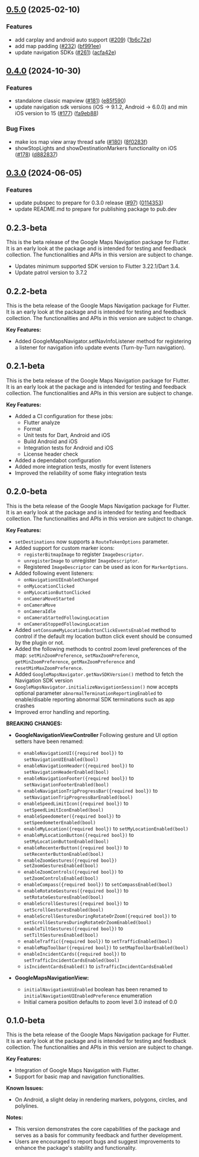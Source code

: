 ## [0.5.0](https://github.com/googlemaps/flutter-navigation-sdk/compare/v0.4.0...v0.5.0) (2025-02-10)


### Features

* add carplay and android auto support ([#209](https://github.com/googlemaps/flutter-navigation-sdk/issues/209)) ([1b6c72e](https://github.com/googlemaps/flutter-navigation-sdk/commit/1b6c72e9660f9ed9300212dbd48d2318be07598b))
* add map padding ([#232](https://github.com/googlemaps/flutter-navigation-sdk/issues/232)) ([bf991ee](https://github.com/googlemaps/flutter-navigation-sdk/commit/bf991ee8138ffb0e11b4738d45f43866810f2444))
* update navigation SDKs ([#261](https://github.com/googlemaps/flutter-navigation-sdk/issues/261)) ([acfa42e](https://github.com/googlemaps/flutter-navigation-sdk/commit/acfa42e2ae8efb6e5c4c8c1e0615dfd701303894))

## [0.4.0](https://github.com/googlemaps/flutter-navigation-sdk/compare/0.3.0...v0.4.0) (2024-10-30)


### Features

* standalone classic mapview ([#181](https://github.com/googlemaps/flutter-navigation-sdk/issues/181)) ([e85f590](https://github.com/googlemaps/flutter-navigation-sdk/commit/e85f59070639a9ad97e970b8e9df25d54b938293))
* update navigation sdk versions (iOS -&gt; 9.1.2, Android -> 6.0.0) and min iOS version to 15 ([#177](https://github.com/googlemaps/flutter-navigation-sdk/issues/177)) ([fa9eb88](https://github.com/googlemaps/flutter-navigation-sdk/commit/fa9eb880247496a2a583011853e5b9a6cbc953be))


### Bug Fixes

* make ios map view array thread safe ([#180](https://github.com/googlemaps/flutter-navigation-sdk/issues/180)) ([8f0283f](https://github.com/googlemaps/flutter-navigation-sdk/commit/8f0283ffc8885fa085b8c47edeeb2b6c44693e14))
* showStopLights and showDestinationMarkers functionality on iOS ([#178](https://github.com/googlemaps/flutter-navigation-sdk/issues/178)) ([d882837](https://github.com/googlemaps/flutter-navigation-sdk/commit/d882837589b380b29fbdb6c4d823ef2844394f11))

## [0.3.0](https://github.com/googlemaps/flutter-navigation-sdk/compare/0.2.3-beta...v0.3.0) (2024-06-05)

### Features

* update pubspec to prepare for 0.3.0 release ([#97](https://github.com/googlemaps/flutter-navigation-sdk/issues/97)) ([0114353](https://github.com/googlemaps/flutter-navigation-sdk/commit/011435382b8573b78fa21d25b27a8ccd524c9b88))
* update README.md to prepare for publishing package to pub.dev


## 0.2.3-beta

This is the beta release of the Google Maps Navigation package for Flutter. It is an early look at the package and is intended for testing and feedback collection. The functionalities and APIs in this version are subject to change.

- Updates minimum supported SDK version to Flutter 3.22.1/Dart 3.4.
- Update patrol version to 3.7.2

## 0.2.2-beta

This is the beta release of the Google Maps Navigation package for Flutter. It is an early look at the package and is intended for testing and feedback collection. The functionalities and APIs in this version are subject to change.

**Key Features:**
- Added GoogleMapsNavigator.setNavInfoListener method for registering a listener for navigation info update events (Turn-by-Turn navigation).

## 0.2.1-beta

This is the beta release of the Google Maps Navigation package for Flutter. It is an early look at the package and is intended for testing and feedback collection. The functionalities and APIs in this version are subject to change.

**Key Features:**
- Added a CI configuration for these jobs:
  - Flutter analyze
  - Format
  - Unit tests for Dart, Android and iOS
  - Build Android and iOS
  - Integration tests for Android and iOS
  - License header check
- Added a dependabot configuration
- Added more integration tests, mostly for event listeners
- Improved the reliability of some flaky integration tests

## 0.2.0-beta

This is the beta release of the Google Maps Navigation package for Flutter. It is an early look at the package and is intended for testing and feedback collection. The functionalities and APIs in this version are subject to change.

**Key Features:**
- `setDestinations` now supports a `RouteTokenOptions` parameter.
- Added support for custom marker icons:
  - `registerBitmapImage` to register `ImageDescriptor`.
  - `unregisterImage` to unregister `ImageDescriptor`.
  - Registered `ImageDescriptor` can be used as icon for `MarkerOptions`.
- Added following event listeners:
  - `onNavigationUIEnabledChanged`
  - `onMyLocationClicked`
  - `onMyLocationButtonClicked`
  - `onCameraMoveStarted`
  - `onCameraMove`
  - `onCameraIdle`
  - `onCameraStartedFollowingLocation`
  - `onCameraStoppedFollowingLocation`
- Added `setConsumeMyLocationButtonClickEventsEnabled` method to control if the default my location button click event should be consumed by the plugin or not.
- Added the following methods to control zoom level preferences of the map: `setMinZoomPreference`, `setMaxZoomPreference`,
`getMinZoomPreference`, `getMaxZoomPreference` and `resetMinMaxZoomPreference`.
- Added `GoogleMapsNavigator.getNavSDKVersion()` method to fetch the Navigation SDK version
- `GoogleMapsNavigator.initializeNavigationSession()` now accepts optional parameter `abnormalTerminationReportingEnabled` to enable/disable reporting abnormal SDK terminations such as app crashes
- Improved error handling and reporting.

**BREAKING CHANGES:**
- **GoogleNavigationViewController** Following gesture and UI option setters have been renamed:
  - `enableNavigationUI({required bool})` to `setNavigationUIEnabled(bool)`
  - `enableNavigationHeader({required bool})` to `setNavigationHeaderEnabled(bool)`
  - `enableNavigationFooter({required bool})` to `setNavigationFooterEnabled(bool)`
  - `enableNavigationTripProgressBar({required bool})` to `setNavigationTripProgressBarEnabled(bool)`
  - `enableSpeedLimitIcon({required bool})` to `setSpeedLimitIconEnabled(bool)`
  - `enableSpeedometer({required bool})` to `setSpeedometerEnabled(bool)`
  - `enableMyLocation({required bool})` to `setMyLocationEnabled(bool)`
  - `enableMyLocationButton({required bool})` to `setMyLocationButtonEnabled(bool)`
  - `enableRecenterButton({required bool})` to `setRecenterButtonEnabled(bool)`
  - `enableZoomGestures({required bool}) setZoomGesturesEnabled(bool)`
  - `enableZoomControls({required bool})` to `setZoomControlsEnabled(bool)`
  - `enableCompass({required bool})` to `setCompassEnabled(bool)`
  - `enableRotateGestures({required bool})` to `setRotateGesturesEnabled(bool)`
  - `enableScrollGestures({required bool})` to `setScrollGesturesEnabled(bool)`
  - `enableScrollGesturesDuringRotateOrZoom({required bool})` to `setScrollGesturesDuringRotateOrZoomEnabled(bool)`
  - `enableTiltGestures({required bool})` to `setTiltGesturesEnabled(bool)`
  - `enableTraffic({required bool})` to `setTrafficEnabled(bool)`
  - `enableMapToolbar({required bool})` to `setMapToolbarEnabled(bool)`
  - `enableIncidentCards({required bool})` to `setTrafficIncidentCardsEnabled(bool)`
  - `isIncidentCardsEnabled()` to `isTrafficIncidentCardsEnabled`

- **GoogleMapsNavigationView:**
  - `initialNavigationUiEnabled` boolean has been renamed to `initialNavigationUIEnabledPreference` enumeration
  - Initial camera position defaults to zoom level 3.0 instead of 0.0

## 0.1.0-beta

This is the beta release of the Google Maps Navigation package for Flutter. It is an early look at the package and is intended for testing and feedback collection. The functionalities and APIs in this version are subject to change.

**Key Features:**
- Integration of Google Maps Navigation with Flutter.
- Support for basic map and navigation functionalities.

**Known Issues:**
- On Android, a slight delay in rendering markers, polygons, circles, and polylines.

**Notes:**
- This version demonstrates the core capabilities of the package and serves as a basis for community feedback and further development.
- Users are encouraged to report bugs and suggest improvements to enhance the package's stability and functionality.
